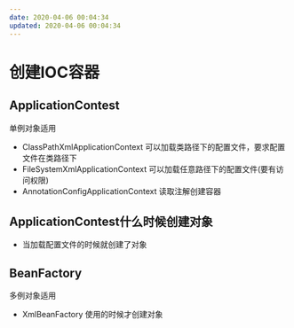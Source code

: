```yaml
---
date: 2020-04-06 00:04:34
updated: 2020-04-06 00:04:34
---
```


# 创建IOC容器
## ApplicationContest
 单例对象适用
- ClassPathXmlApplicationContext 可以加载类路径下的配置文件，要求配置文件在类路径下
- FileSystemXmlApplicationContext 可以加载任意路径下的配置文件(要有访问权限)
- AnnotationConfigApplicationContext 读取注解创建容器

## ApplicationContest什么时候创建对象
- 当加载配置文件的时候就创建了对象
<!-- more -->
## BeanFactory
 多例对象适用
- XmlBeanFactory 使用的时候才创建对象